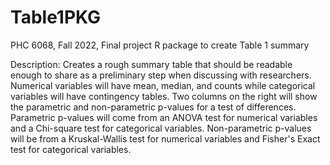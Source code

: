 # Table1PKG
PHC 6068, Fall 2022, Final project R package to create Table 1 summary

Description: Creates a rough summary table that should be readable enough to share as a preliminary 
step when discussing with researchers. Numerical variables will have mean, median, and counts while 
categorical variables will have contingency tables. Two columns on the right will show the parametric 
and non-parametric p-values for a test of differences. Parametric p-values will come from an ANOVA test 
for numerical variables and a Chi-square test for categorical variables. Non-parametric p-values will 
be from a Kruskal-Wallis test for numerical variables and Fisher's Exact test for categorical variables.
